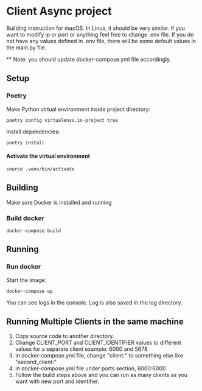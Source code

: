 # Client Async project

Building instruction for macOS. In Linux, it should be very similar.
If you want to modify ip or port or anything feel free to change .env file. If you do not have
any values defined in .env file, there will be some default values in the main.py file.

** Note: you should update docker-compose.yml file accordingly. 

## Setup

### Poetry

Make Python virtual environment inside project directory:

    poetry config virtualenvs.in-project true

Install dependencies:

    poetry install

#### Activate the virtual environment

    source .venv/bin/activate


## Building
Make sure Docker is installed and running

### Build docker
    
    docker-compose build 


## Running

### Run docker
Start the image:

    docker-compose up

You can see logs in the console. Log is also saved in the log directory.



## Running Multiple Clients in the same machine

1. Copy source code to another directory.
2. Change CLIENT_PORT and CLIENT_IDENTIFIER values to different values for a separate client example: 6000 and 5678
3. in docker-compose.yml file, change "client:" to something else like "second_client:"
4. in docker-compose.yml file under ports section, 6000:6000
5. Follow the build steps above and you can run as many clients as you want with new port and identifier.
